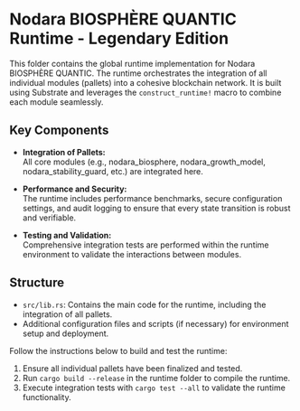 # Nodara BIOSPHÈRE QUANTIC Runtime - Legendary Edition

This folder contains the global runtime implementation for Nodara BIOSPHÈRE QUANTIC. The runtime orchestrates the integration of all individual modules (pallets) into a cohesive blockchain network. It is built using Substrate and leverages the `construct_runtime!` macro to combine each module seamlessly.

## Key Components

- **Integration of Pallets:**  
  All core modules (e.g., nodara_biosphere, nodara_growth_model, nodara_stability_guard, etc.) are integrated here.

- **Performance and Security:**  
  The runtime includes performance benchmarks, secure configuration settings, and audit logging to ensure that every state transition is robust and verifiable.

- **Testing and Validation:**  
  Comprehensive integration tests are performed within the runtime environment to validate the interactions between modules.

## Structure

- `src/lib.rs`: Contains the main code for the runtime, including the integration of all pallets.
- Additional configuration files and scripts (if necessary) for environment setup and deployment.

Follow the instructions below to build and test the runtime:
1. Ensure all individual pallets have been finalized and tested.
2. Run `cargo build --release` in the runtime folder to compile the runtime.
3. Execute integration tests with `cargo test --all` to validate the runtime functionality.
